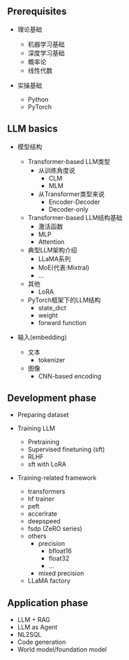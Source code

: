 ## Prerequisites

- 理论基础
    - 机器学习基础
    - 深度学习基础
    - 概率论
    - 线性代数

- 实操基础
    - Python
    - PyTorch


## LLM basics

- 模型结构
    - Transformer-based LLM类型
        - 从训练角度说
            - CLM
            - MLM
        - 从Transformer类型来说
            - Encoder-Decoder
            - Decoder-only
    - Transformer-based LLM结构基础
        - 激活函数
        - MLP
        - Attention
    - 典型LLM架构介绍
        - LLaMA系列
        - MoE(代表:Mixtral)
        - ...
    - 其他
        - LoRA
    - PyTorch框架下的LLM结构
        - state_dict
        - weight
        - forward function

-   输入(embedding)
    - 文本
        - tokenizer
    - 图像
        - CNN-based encoding

## Development phase

- Preparing dataset
- Training LLM
    - Pretraining
    - Supervised finetuning (sft)
    - RLHF
    - sft with LoRA

- Training-related framework
    - transformers
    - hf trainer
    - peft
    - accerlrate
    - deepspeed
    - fsdp (ZeRO series)
    - others
        - precision
            - bfloat16
            - float32
            - ...
        - mixed precision
    - LLaMA factory

## Application phase

- LLM + RAG
- LLM as Agent
- NL2SQL
- Code generation
- World model/foundation model
    
